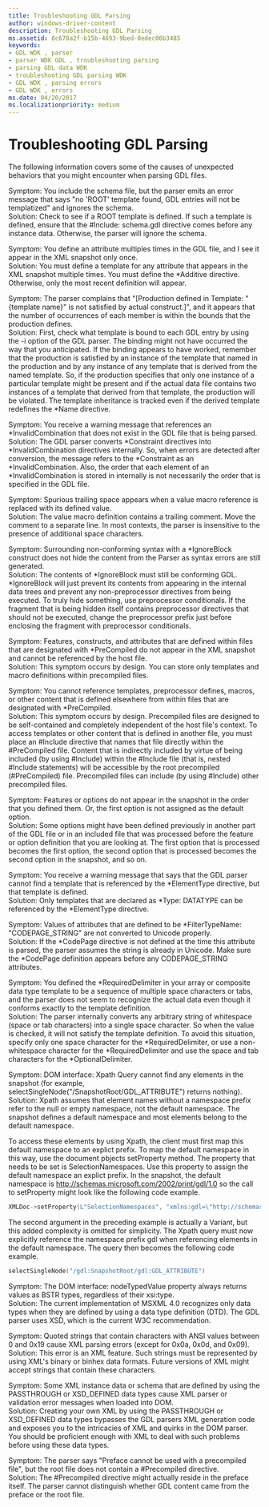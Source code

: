 ```yaml
---
title: Troubleshooting GDL Parsing
author: windows-driver-content
description: Troubleshooting GDL Parsing
ms.assetid: 8c678a2f-b15b-4693-9bed-0edec06b3485
keywords:
- GDL WDK , parser
- parser WDK GDL , troubleshooting parsing
- parsing GDL data WDK
- troubleshooting GDL parsing WDK
- GDL WDK , parsing errors
- GDL WDK , errors
ms.date: 04/20/2017
ms.localizationpriority: medium
---
```


# Troubleshooting GDL Parsing


The following information covers some of the causes of unexpected behaviors that you might encounter when parsing GDL files.

<a href="" id="symptom--you-include-the-schema-file--but-the-parser-emits-an-error-message-that-says---no--root--template-found--gdl-entries-will-not-be--templatized--and-ignores-the-schema---"></a>Symptom: You include the schema file, but the parser emits an error message that says "no 'ROOT' template found, GDL entries will not be templatized" and ignores the schema.   
Solution: Check to see if a ROOT template is defined. If such a template is defined, ensure that the \#Include: schema.gdl directive comes before any instance data. Otherwise, the parser will ignore the schema.

<a href="" id="symptom--you-define-an-attribute-multiples-times-in-the-gdl-file--and-i-see-it-appear-in-the-xml-snapshot-only-once---"></a>Symptom: You define an attribute multiples times in the GDL file, and I see it appear in the XML snapshot only once.   
Solution: You must define a template for any attribute that appears in the XML snapshot multiple times. You must define the \*Additive directive. Otherwise, only the most recent definition will appear.

<a href="" id="symptom---the-parser-complains-that---production-defined-in-template----template-name---is-not-satisfied-by-actual-construct-----and-it-appears-that-the-number-of-occurrences-of-each-member-is-within-the-bounds-that-the-production-defines-"></a>Symptom: The parser complains that "\[Production defined in Template: "{template name}" is not satisfied by actual construct.\]", and it appears that the number of occurrences of each member is within the bounds that the production defines.  
Solution: First, check what template is bound to each GDL entry by using the -i option of the GDL parser. The binding might not have occurred the way that you anticipated. If the binding appears to have worked, remember that the production is satisfied by an instance of the template that named in the production and by any instance of any template that is derived from the named template. So, if the production specifies that only one instance of a particular template might be present and if the actual data file contains two instances of a template that derived from that template, the production will be violated. The template inheritance is tracked even if the derived template redefines the \*Name directive.

<a href="" id="symptom--you-receive-a-warning-message-that-references-an--invalidcombination-that-does-not-exist-in-the-gdl-file-that-is-being-parsed-"></a>Symptom: You receive a warning message that references an \*InvalidCombination that does not exist in the GDL file that is being parsed.  
Solution: The GDL parser converts \*Constraint directives into \*InvalidCombination directives internally. So, when errors are detected after conversion, the message refers to the \*Constraint as an \*InvalidCombination. Also, the order that each element of an \*InvalidCombination is stored in internally is not necessarily the order that is specified in the GDL file.

<a href="" id="symptom--spurious-trailing-space-appears-when-a-value-macro-reference-is-replaced-with-its-defined-value-"></a>Symptom: Spurious trailing space appears when a value macro reference is replaced with its defined value.  
Solution: The value macro definition contains a trailing comment. Move the comment to a separate line. In most contexts, the parser is insensitive to the presence of additional space characters.

<a href="" id="symptom---surrounding-non-conforming-syntax-with-a--ignoreblock-construct-does-not-hide-the-content-from-the-parser-as-syntax-errors-are-still-generated-"></a>Symptom: Surrounding non-conforming syntax with a \*IgnoreBlock construct does not hide the content from the Parser as syntax errors are still generated.  
Solution: The contents of \*IgnoreBlock must still be conforming GDL. \*IgnoreBlock will just prevent its contents from appearing in the internal data trees and prevent any non-preprocessor directives from being executed. To truly hide something, use preprocessor conditionals. If the fragment that is being hidden itself contains preprocessor directives that should not be executed, change the preprocessor prefix just before enclosing the fragment with preprocessor conditionals.

<a href="" id="symptom---features--constructs--and-attributes-that-are-defined-within-files-that-are-designated-with--precompiled-do-not-appear-in-the-xml-snapshot-and-cannot-be-referenced-by-the-host-file-"></a>Symptom: Features, constructs, and attributes that are defined within files that are designated with \*PreCompiled do not appear in the XML snapshot and cannot be referenced by the host file.  
Solution: This symptom occurs by design. You can store only templates and macro definitions within precompiled files.

<a href="" id="symptom---you-cannot-reference-templates--preprocessor-defines--macros--or-other-content-that-is-defined-elsewhere-from-within-files-that-are-designated-with--precompiled--"></a>Symptom: You cannot reference templates, preprocessor defines, macros, or other content that is defined elsewhere from within files that are designated with \*PreCompiled.   
Solution: This symptom occurs by design. Precompiled files are designed to be self-contained and completely independent of the host file's context. To access templates or other content that is defined in another file, you must place an \#Include directive that names that file directly within the \#PreCompiled file. Content that is indirectly included by virtue of being included (by using \#Include) within the \#Include file (that is, nested \#Include statements) will be accessible by the root precompiled (\#PreCompiled) file. Precompiled files can include (by using \#Include) other precompiled files.

<a href="" id="symptom---features-or-options-do-not-appear-in-the-snapshot-in-the-order-that-you-defined-them---or--the-first-option-is-not-assigned-as-the-default-option---"></a>Symptom: Features or options do not appear in the snapshot in the order that you defined them. Or, the first option is not assigned as the default option.   
Solution: Some options might have been defined previously in another part of the GDL file or in an included file that was processed before the feature or option definition that you are looking at. The first option that is processed becomes the first option, the second option that is processed becomes the second option in the snapshot, and so on.

<a href="" id="symptom--you-receive-a-warning-message-that-says-that-the-gdl-parser-cannot-find-a-template-that-is-referenced-by-the--elementtype-directive--but-that-template-is-defined--"></a>Symptom: You receive a warning message that says that the GDL parser cannot find a template that is referenced by the \*ElementType directive, but that template is defined.   
Solution: Only templates that are declared as \*Type: DATATYPE can be referenced by the \*ElementType directive.

<a href="" id="symptom--values-of-attributes-that-are-defined-to-be--filtertypename---codepage-string--are-not-converted-to-unicode-properly---"></a>Symptom: Values of attributes that are defined to be \*FilterTypeName: "CODEPAGE\_STRING" are not converted to Unicode properly.   
Solution: If the \*CodePage directive is not defined at the time this attribute is parsed, the parser assumes the string is already in Unicode. Make sure the \*CodePage definition appears before any CODEPAGE\_STRING attributes.

<a href="" id="symptom--you-defined-the--requireddelimiter-in-your-array-or-composite-data-type-template-to-be-a-sequence-of-multiple-space-characters-or-tabs--and-the-parser-does-not-seem-to-recognize-the-actual-data-even-though-it-conforms-exactly-to-the-template-definition---"></a>Symptom: You defined the \*RequiredDelimiter in your array or composite data type template to be a sequence of multiple space characters or tabs, and the parser does not seem to recognize the actual data even though it conforms exactly to the template definition.   
Solution: The parser internally converts any arbitrary string of whitespace (space or tab characters) into a single space character. So when the value is checked, it will not satisfy the template definition. To avoid this situation, specify only one space character for the \*RequiredDelimiter, or use a non-whitespace character for the \*RequiredDelimiter and use the space and tab characters for the \*OptionalDelimiter.

<a href="" id="symptom--dom-interface---xpath-query-cannot-find-any-elements-in-the-snapshot---for-example--selectsinglenode---snapshotroot-gdl-attribute----returns-nothing--"></a>Symptom: DOM interface: Xpath Query cannot find any elements in the snapshot (for example, selectSingleNode("/SnapshotRoot/GDL\_ATTRIBUTE") returns nothing).  
Solution: Xpath assumes that element names without a namespace prefix refer to the null or empty namespace, not the default namespace. The snapshot defines a default namespace and most elements belong to the default namespace.

To access these elements by using Xpath, the client must first map this default namespace to an explict prefix. To map the default namespace in this way, use the document pbjects setProperty method. The property that needs to be set is SelectionNamespaces. Use this property to assign the default namespace an explict prefix. In the snapshot, the default namespace is http://schemas.microsoft.com/2002/print/gdl/1.0 so the call to setProperty might look like the following code example.

```cpp
XMLDoc->setProperty(L"SelectionNamespaces", "xmlns:gdl=\"http://schemas.microsoft.com/2002/print/gdl/1.0\"");
```

The second argument in the preceding example is actually a Variant, but this added complexity is omitted for simplicity. The Xpath query must now explicitly reference the namespace prefix gdl when referencing elements in the default namespace. The query then becomes the following code example.

```cpp
selectSingleNode("/gdl:SnapshotRoot/gdl:GDL_ATTRIBUTE")
```

<a href="" id="symptom--the-dom-interface---nodetypedvalue-property-always-returns-values-as-bstr-types--regardless-of-their-xsi-type--"></a>Symptom: The DOM interface: nodeTypedValue property always returns values as BSTR types, regardless of their xsi:type.   
Solution: The current implementation of MSXML 4.0 recognizes only data types when they are defined by using a data type definition (DTD). The GDL parser uses XSD, which is the current W3C recommendation.

<a href="" id="symptom--quoted-strings-that-contain-characters-with-ansi-values-between-0-and-0x19-cause-xml-parsing-errors---except-for-0x0a--0x0d--and-0x09--"></a>Symptom: Quoted strings that contain characters with ANSI values between 0 and 0x19 cause XML parsing errors (except for 0x0a, 0x0d, and 0x09).  
Solution: This error is an XML feature. Such strings must be represented by using XML's binary or binhex data formats. Future versions of XML might accept strings that contain these characters.

<a href="" id="symptom--some-xml-instance-data-or-schema-that-are-defined-by-using-the-passthrough-or-xsd-defined-data-types-cause-xml-parser-or-validation-error-messages-when-loaded-into-dom-"></a>Symptom: Some XML instance data or schema that are defined by using the PASSTHROUGH or XSD\_DEFINED data types cause XML parser or validation error messages when loaded into DOM.  
Solution: Creating your own XML by using the PASSTHROUGH or XSD\_DEFINED data types bypasses the GDL parsers XML generation code and exposes you to the intricacies of XML and quirks in the DOM parser. You should be proficient enough with XML to deal with such problems before using these data types.

<a href="" id="symptom---the-parser-says--preface-cannot-be-used-with-a-precompiled-file---but-the-root-file-does-not-contain-a--precompiled-directive-"></a>Symptom: The parser says "Preface cannot be used with a precompiled file", but the root file does not contain a \#Precompiled directive.  
Solution: The \#Precompiled directive might actually reside in the preface itself. The parser cannot distinguish whether GDL content came from the preface or the root file.

 

 




